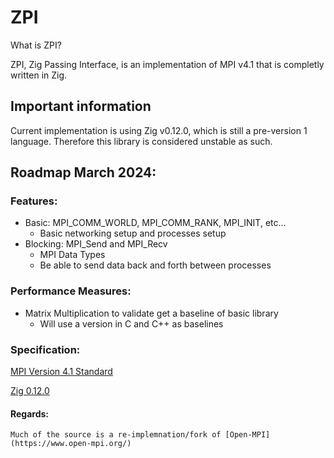 # ZPI
What is ZPI?

ZPI, Zig Passing Interface, is an implementation of MPI v4.1 that is completly written in Zig. 

## Important information

Current implementation is using Zig v0.12.0, which is still a pre-version 1 language. 
Therefore this library is considered unstable as such.


## Roadmap March 2024:
### Features: 
- Basic: MPI_COMM_WORLD, MPI_COMM_RANK, MPI_INIT, etc...
	- Basic networking setup and processes setup
- Blocking: MPI_Send and MPI_Recv
	- MPI Data Types
	- Be able to send data back and forth between processes
	
### Performance Measures:
- Matrix Multiplication to validate get a baseline of basic library
	- Will use a version in C and C++ as baselines
	
### Specification:  
[MPI Version 4.1 Standard](https://www.mpi-forum.org/docs/mpi-4.1/mpi41-report.pdf)


[Zig 0.12.0](https://github.com/ziglang/zig/milestone/23)

#### Regards:
	Much of the source is a re-implemnation/fork of [Open-MPI](https://www.open-mpi.org/)



